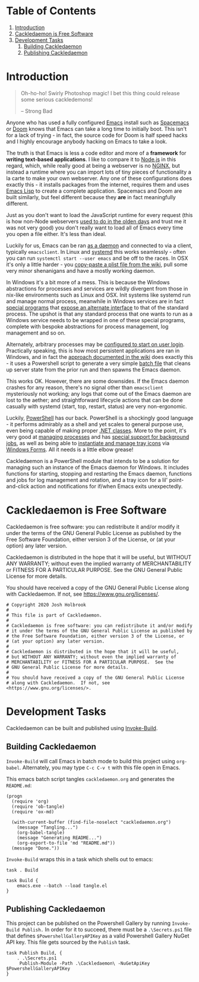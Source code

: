 
# Table of Contents

1.  [Introduction](#org4742262)
2.  [Cackledaemon is Free Software](#org10e9303)
3.  [Development Tasks](#orgb637808)
    1.  [Building Cackledaemon](#org5c4ebc5)
    2.  [Publishing Cackledaemon](#org448dd74)


<a id="org4742262"></a>

# Introduction

> Oh-ho-ho! Swirly Photoshop magic! I bet this thing could release some serious
> cackledemons!
> 
> &#x2013; Strong Bad

Anyone who has used a fully configured [Emacs](https://www.gnu.org/software/emacs/) install such as [Spacemacs](https://www.spacemacs.org/) or [Doom](https://github.com/hlissner/doom-emacs)
knows that Emacs can take a long time to initially boot. This isn't for a lack
of trying - in fact, the source code for Doom is half speed hacks and I highly
encourage anybody hacking on Emacs to take a look.

The truth is that Emacs is less a code editor and more of a **framework** for
**writing text-based applications**. I like to compare it to [Node.js](https://nodejs.org) in this
regard, which, while really good at being a webserver is no [NGINX](https://www.nginx.com/), but instead a
runtime where you can import lots of tiny pieces of functionality a la carte to
make your own webserver. Any one of these configurations does exactly this - it
installs packages from the internet, requires them and uses [Emacs Lisp](https://www.gnu.org/software/emacs/manual/html_node/eintr/) to create
a complete application. Spacemacs and Doom are built similarly, but feel
different because they **are** in fact meaningfully different.

Just as you don't want to load the JavaScript runtime for every request (this is
how non-Node webservers [used to do in the olden days](https://en.wikipedia.org/wiki/Common_Gateway_Interface) and trust me it was not
very good) you don't really want to load all of Emacs every time you open a file
either. It's less than ideal.

Luckily for us, Emacs can be ran [as a daemon](https://www.emacswiki.org/emacs/EmacsAsDaemon) and connected to via a client,
typically `emacsclient`. In Linux and [systemd](https://www.freedesktop.org/wiki/Software/systemd/) this works seamlessly - often you
can run `systemctl start --user emacs` and be off to the races. In OSX it's only
a little harder - you [copy-paste a plist file from the wiki](https://www.emacswiki.org/emacs/EmacsAsDaemon#toc8), pull some very
minor shenanigans and have a mostly working daemon.

In Windows it's a bit more of a mess. This is because the Windows abstractions
for processes and services are wildly divergent from those in nix-like
environments such as Linux and OSX. Init systems like systemd run and manage
normal process, meanwhile in Windows services are in fact [special programs](https://docs.microsoft.com/en-us/dotnet/framework/windows-services/walkthrough-creating-a-windows-service-application-in-the-component-designer) that
[expose an alternate interface](https://docs.microsoft.com/en-us/dotnet/api/system.serviceprocess?view=netframework-4.8) to that of the standard process. The upshot is
that any standard process that one wants to run as a Windows service needs to be
wrapped in one of these special programs, complete with bespoke abstractions for
process management, log management and so on.

Alternately, arbitrary processes may be [configured to start on user login](https://support.microsoft.com/en-us/help/4026268/windows-10-change-startup-apps).
Practically speaking, this is how most persistent applications are ran in
Windows, and in fact the [approach documented in the wiki](https://www.emacswiki.org/emacs/EmacsMsWindowsIntegration#toc8) does exactly this - it
uses a Powershell script to generate a very simple [batch file](https://docs.microsoft.com/en-us/windows-server/administration/windows-commands/windows-commands) that cleans up
server state from the prior run and then spawns the Emacs daemon.

This works OK. However, there are some downsides. If the Emacs daemon crashes
for any reason, there's no signal other than `emacsclient` mysteriously not
working; any logs that come out of the Emacs daemon are lost to the aether; and
straightforward lifecycle actions that can be done casually with systemd (start,
top, restart, status) are very non-ergonomic.

Luckily, [PowerShell](https://docs.microsoft.com/en-us/powershell/scripting/overview) has our back. PowerShell is a shockingly good language - it
performs admirably as a shell and yet scales to general purpose use, even being
capable of making proper [.NET classes](https://docs.microsoft.com/en-us/powershell/module/microsoft.powershell.core/about/about_classes). More to the point, it's very good at
[managing processes](https://docs.microsoft.com/en-us/powershell/scripting/samples/managing-processes-with-process-cmdlets) and has [special support for background jobs](https://docs.microsoft.com/en-us/powershell/scripting/developer/cmdlet/background-jobs), as well as being
able to [instantiate and manage tray icons](https://docs.microsoft.com/en-us/dotnet/api/system.windows.forms.notifyicon) via [Windows Forms](https://docs.microsoft.com/en-us/dotnet/framework/winforms/). All it needs is a
little elbow grease!

Cackledaemon is a PowerShell module that intends to be a solution for managing
such an instance of the Emacs daemon for Windows. It includes functions for
starting, stopping and restarting the Emacs daemon, functions and jobs for log
management and rotation, and a tray icon for a lil' point-and-click action and
notifications for if/when Emacs exits unexpectedly.


<a id="org10e9303"></a>

# Cackledaemon is Free Software

Cackledaemon is free software: you can redistribute it and/or modify
it under the terms of the GNU General Public License as published by
the Free Software Foundation, either version 3 of the License, or
(at your option) any later version.

Cackledaemon is distributed in the hope that it will be useful,
but WITHOUT ANY WARRANTY; without even the implied warranty of
MERCHANTABILITY or FITNESS FOR A PARTICULAR PURPOSE.  See the
GNU General Public License for more details.

You should have received a copy of the GNU General Public License
along with Cackledaemon.  If not, see <https://www.gnu.org/licenses/>.

    # Copyright 2020 Josh Holbrook
    #
    # This file is part of Cackledaemon.
    #
    # Cackledaemon is free software: you can redistribute it and/or modify
    # it under the terms of the GNU General Public License as published by
    # the Free Software Foundation, either version 3 of the License, or
    # (at your option) any later version.
    #
    # Cackledaemon is distributed in the hope that it will be useful,
    # but WITHOUT ANY WARRANTY; without even the implied warranty of
    # MERCHANTABILITY or FITNESS FOR A PARTICULAR PURPOSE.  See the
    # GNU General Public License for more details.
    #
    # You should have received a copy of the GNU General Public License
    # along with Cackledaemon.  If not, see <https://www.gnu.org/licenses/>.


<a id="orgb637808"></a>

# Development Tasks

Cackledaemon can be built and published using [Invoke-Build](https://github.com/nightroman/Invoke-Build).


<a id="org5c4ebc5"></a>

## Building Cackledaemon

`Invoke-Build` will call Emacs in batch mode to build this project using
`org-babel`. Alternately, you may type `C-c C-v t` with this file open in Emacs.

This emacs batch script tangles `cackledaemon.org` and generates the `README.md`:

    (progn
      (require 'org)
      (require 'ob-tangle)
      (require 'ox-md)
    
      (with-current-buffer (find-file-noselect "cackledaemon.org")
        (message "Tangling...")
        (org-babel-tangle)
        (message "Generating README...")
        (org-export-to-file 'md "README.md"))
      (message "Done."))

`Invoke-Build` wraps this in a task which shells out to emacs:

    task . Build
    
    task Build {
        emacs.exe --batch --load tangle.el
    }


<a id="org448dd74"></a>

## Publishing Cackledaemon

This project can be published on the Powershell Gallery by running
`Invoke-Build Publish.` In order for it to succeed, there must be a
`.\Secrets.ps1` file that defines `$PowershellGalleryAPIKey` as a valid
Powershell Gallery NuGet API key. This file gets sourced by the `Publish` task.

    task Publish Build, {
        . .\Secrets.ps1
         Publish-Module -Path .\Cackledaemon\ -NuGetApiKey $PowershellGalleryAPIKey
    }

